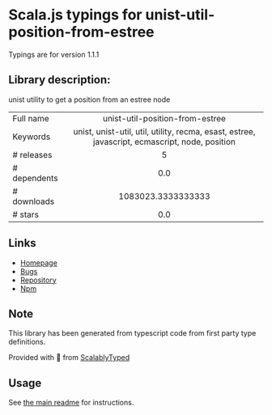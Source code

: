 
# Scala.js typings for unist-util-position-from-estree

Typings are for version 1.1.1

## Library description:
unist utility to get a position from an estree node

|                    |                 |
| ------------------ | :-------------: |
| Full name          | unist-util-position-from-estree |
| Keywords           | unist, unist-util, util, utility, recma, esast, estree, javascript, ecmascript, node, position |
| # releases         | 5 |
| # dependents       | 0.0 |
| # downloads        | 1083023.3333333333 |
| # stars            | 0.0 |

## Links
- [Homepage](https://github.com/syntax-tree/unist-util-position-from-estree#readme)
- [Bugs](https://github.com/syntax-tree/unist-util-position-from-estree/issues)
- [Repository](https://github.com/syntax-tree/unist-util-position-from-estree)
- [Npm](https://www.npmjs.com/package/unist-util-position-from-estree)
    


## Note
This library has been generated from typescript code from first party type definitions.

Provided with :purple_heart: from [ScalablyTyped](https://github.com/oyvindberg/ScalablyTyped)

## Usage
See [the main readme](../../readme.md) for instructions.


